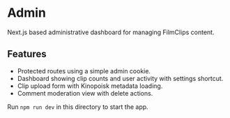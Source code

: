 # Admin

Next.js based administrative dashboard for managing FilmClips content.

## Features
- Protected routes using a simple admin cookie.
- Dashboard showing clip counts and user activity with settings shortcut.
- Clip upload form with Kinopoisk metadata loading.
- Comment moderation view with delete actions.

Run `npm run dev` in this directory to start the app.
